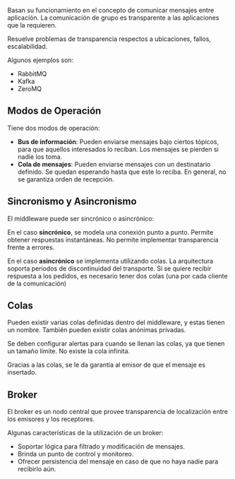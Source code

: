 Basan su funcionamiento en el concepto de comunicar mensajes entre aplicación. La comunicación de grupo es transparente a las aplicaciones que la requieren.

Resuelve problemas de transparencia respectos a ubicaciones, fallos, escalabilidad.

Algunos ejemplos son:

- RabbitMQ
- Kafka
- ZeroMQ

## Modos de Operación

Tiene dos modos de operación:

- **Bus de información**: Pueden enviarse mensajes bajo ciertos tópicos, para que aquellos interesados lo reciban. Los mensajes se pierden si nadie los toma.
- **Cola de mensajes**: Pueden enviarse mensajes con un destinatario definido. Se quedan esperando hasta que este lo reciba. En general, no se garantiza orden de recepción.

## Sincronismo y Asincronismo

El middleware puede ser sincrónico o asincrónico:

En el caso **sincrónico**, se modela una conexión punto a punto. Permite obtener respuestas instantáneas. No permite implementar transparencia frente a errores.

En el caso **asincrónico** se implementa utilizando colas. La arquitectura soporta periodos de discontinuidad del transporte. Si se quiere recibir respuesta a los pedidos, es necesario tener dos colas (una por cada cliente de la comunicación)

## Colas

Pueden existir varias colas definidas dentro del middleware, y estas tienen un nombre. También pueden existir colas anónimas privadas.

Se deben configurar alertas para cuando se llenan las colas, ya que tienen un tamaño límite. No existe la cola infinita.

Gracias a las colas, se le da garantía al emisor de que el mensaje es insertado.

## Broker

El broker es un nodo central que provee transparencia de localización entre los emisores y los receptores.

Algunas características de la utilización de un broker:

- Soportar lógica para filtrado y modificación de mensajes.
- Brinda un punto de control y monitoreo.
- Ofrecer persistencia del mensaje en caso de que no haya nadie para recibirlo aún.
